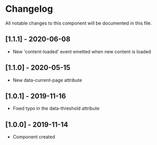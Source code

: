 # Changelog
All notable changes to this component will be documented in this file.

## [1.1.1] - 2020-06-08
- New 'content-loaded' event emetted when new content is loaded

## [1.1.0] - 2020-05-15
- New data-current-page attribute

## [1.0.1] - 2019-11-16
- Fixed typo in the data-threshold attribute

## [1.0.0] - 2019-11-14
- Component created
